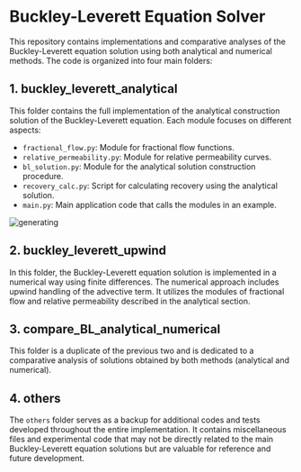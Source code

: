 # Buckley-Leverett Equation Solver

This repository contains implementations and comparative analyses of the Buckley-Leverett equation solution using both analytical and numerical methods. The code is organized into four main folders:

## 1. buckley_leverett_analytical

This folder contains the full implementation of the analytical construction solution of the Buckley-Leverett equation. Each module focuses on different aspects:
- `fractional_flow.py`: Module for fractional flow functions.
- `relative_permeability.py`: Module for relative permeability curves.
- `bl_solution.py`: Module for the analytical solution construction procedure.
- `recovery_calc.py`: Script for calculating recovery using the analytical solution.
- `main.py`: Main application code that calls the modules in an example.

![generating](https://github.com/UnderMou/buckley_leverett/assets/95579674/00079dd3-0b15-4fd4-b829-b636eafd8b4e)

## 2. buckley_leverett_upwind

In this folder, the Buckley-Leverett equation solution is implemented in a numerical way using finite differences. The numerical approach includes upwind handling of the advective term. It utilizes the modules of fractional flow and relative permeability described in the analytical section.

## 3. compare_BL_analytical_numerical

This folder is a duplicate of the previous two and is dedicated to a comparative analysis of solutions obtained by both methods (analytical and numerical).

## 4. others

The `others` folder serves as a backup for additional codes and tests developed throughout the entire implementation. It contains miscellaneous files and experimental code that may not be directly related to the main Buckley-Leverett equation solutions but are valuable for reference and future development.

